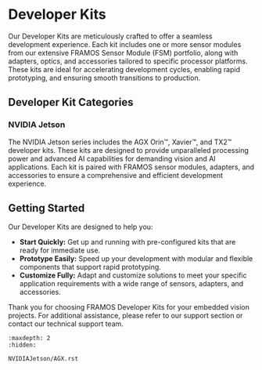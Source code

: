 # Developer Kits

Our Developer Kits are meticulously crafted to offer a seamless development experience. Each kit includes one or more sensor modules from our extensive FRAMOS Sensor Module (FSM) portfolio, along with adapters, optics, and accessories tailored to specific processor platforms. These kits are ideal for accelerating development cycles, enabling rapid prototyping, and ensuring smooth transitions to production.

## Developer Kit Categories

### NVIDIA Jetson

The NVIDIA Jetson series includes the AGX Orin™, Xavier™, and TX2™ developer kits. These kits are designed to provide unparalleled processing power and advanced AI capabilities for demanding vision and AI applications. Each kit is paired with FRAMOS sensor modules, adapters, and accessories to ensure a comprehensive and efficient development experience.

## Getting Started

Our Developer Kits are designed to help you:

- **Start Quickly:** Get up and running with pre-configured kits that are ready for immediate use.
- **Prototype Easily:** Speed up your development with modular and flexible components that support rapid prototyping.
- **Customize Fully:** Adapt and customize solutions to meet your specific application requirements with a wide range of sensors, adapters, and accessories.

Thank you for choosing FRAMOS Developer Kits for your embedded vision projects. For additional assistance, please refer to our support section or contact our technical support team.

```{toctree}
:maxdepth: 2
:hidden:

NVIDIAJetson/AGX.rst
```

                                  


